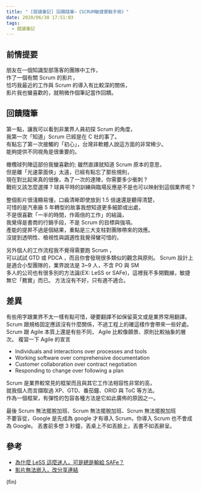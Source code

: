 ```yaml
---
title: " [閱讀筆記] 回饋隨筆—《SCRUM敏捷實戰手冊》"
date: 2020/06/30 17:51:03
tags:
  - 閱讀筆記
---
```


## 前情提要

朋友在一個知識型部落客的團隊中工作，  
作了一個有關 Scrum 的影片，  
恰巧我最近的工作與 Scrum 的導入有比較深的關係，  
影片我也蠻喜歡的，就稍微作個筆記當作回饋。

## 回饋隨筆

第一點，讓我可以看到非業界人員初探 Scrum 的角度，  
我第一次「知道」Scrum 已經是在 C 社的事了。  
有點忘了第一次接觸的「初心」，台灣非軟體人說這方面的非常稀少。  
能夠提供不同視角是很重要的。

橄欖球列陣這部份我蠻喜歡的; 雖然直譯就知道 Scrum 原本的意思，  
但是離「光速蒙面俠」太遠，已經有點忘了那些規則，  
現在對比起來真的很像，為了一次的達陣，你需要多少衝刺 ?  
戰術又該怎麼選擇 ? 球員平時的訓練與臨場反應是不是也可以映射到這個業界呢 ?

整個影片很淺顯易懂，口齒清晰即使放到 1.5 倍速還是聽得清楚，  
可惜的是汽車廠 5 年轉型的故事我想知道更多細節或出處，  
不是很喜歡「一半的時間，作兩倍的工作」的結論，  
我覺得是書商的行銷手段，不是 Scrum 的目標與強項。  
產能的提昇不過是個結果，重點是三大支柱對團隊帶來的效應。  
沒提到透明性、檢視性與調適性我覺得蠻可惜的，

另外個人的工作流程我不覺得需要跑 Scrum ，  
可以試試 GTD 或 PDCA ，而且你會發現很多類似的觀念與原則。
Scrum 設計上是適合小型團隊的，業界說法是 3~9 人，不含 PO 與 SM  
多人的公司也有很多別的方法論(EX: LeSS or SAFe)，這裡我不多開戰線，敏捷無它「務實」而已。
方法沒有不好，只有適不適合。

## 差異

有些用字跟業界不太一樣有點可惜，硬要翻譯不如保留英文或是業界常用翻譯。
Scrum 跟規格固定應該沒有什麼關係，不過工程上的確這樣作會帶來一些好處。
Scrum 跟 Agile 本質上還是有些不同， Agile 比較像願景、原則比較抽象的層次。
複習一下 Agile 的宣言

- Individuals and interactions over processes and tools
- Working software over comprehensive documentation
- Customer collaboration over contract negotiation
- Responding to change over following a plan

Scrum 是業界較常見的框架而且與其它工作法相容性非常的高，  
就我個人而言擷取過 XP、GTD、番茄鐘、ORID 與 ToC 等方法。  
作為一個框架，有彈性的包容各種方法是它如此廣佈的原因之一。

最後 Scrum 無法擺脫加班、Scrum 無法擺脫加班、Scrum 無法擺脫加班  
不要盲從，Google 是先成為 google 才有導入 Scrum，你導入 Scrum 也不會成為 Google。
丟書前多想 3 秒鐘，丟桌上不如丟臉上，丟書不如丟辭呈。

## 參考

- [為什麼 LeSS 這麼迷人，可是總是輸給 SAFe？](https://william-yeh.net/post/2018/11/why-safe-over-less/)
- [影片無法嵌入，改分享連結](https://www.youtube.com/watch?v=dzu9yYgmO6s)

(fin)
